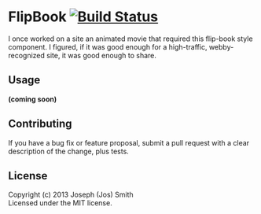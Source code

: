 # FlipBook [![Build Status](https://travis-ci.org/technicolorenvy/flipbook.png)](https://travis-ci.org/technicolorenvy/flipbook)

I once worked on a site an animated movie that required this flip-book style component. I figured, if it was good enough for a high-traffic, webby-recognized site, it was good enough to share.

## Usage
__(coming soon)__

## Contributing
If you have a bug fix or feature proposal, submit a pull request with a clear description of the change, plus tests.

## License
Copyright (c) 2013 Joseph (Jos) Smith  
Licensed under the MIT license.
